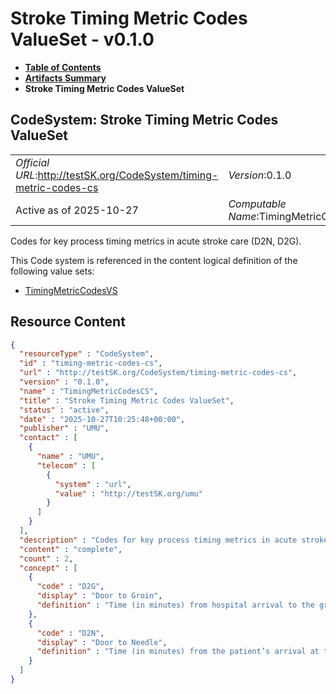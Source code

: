 # Stroke Timing Metric Codes ValueSet - v0.1.0

* [**Table of Contents**](toc.md)
* [**Artifacts Summary**](artifacts.md)
* **Stroke Timing Metric Codes ValueSet**

## CodeSystem: Stroke Timing Metric Codes ValueSet 

| | |
| :--- | :--- |
| *Official URL*:http://testSK.org/CodeSystem/timing-metric-codes-cs | *Version*:0.1.0 |
| Active as of 2025-10-27 | *Computable Name*:TimingMetricCodesCS |

 
Codes for key process timing metrics in acute stroke care (D2N, D2G). 

 This Code system is referenced in the content logical definition of the following value sets: 

* [TimingMetricCodesVS](ValueSet-timing-metric-codes-vs.md)



## Resource Content

```json
{
  "resourceType" : "CodeSystem",
  "id" : "timing-metric-codes-cs",
  "url" : "http://testSK.org/CodeSystem/timing-metric-codes-cs",
  "version" : "0.1.0",
  "name" : "TimingMetricCodesCS",
  "title" : "Stroke Timing Metric Codes ValueSet",
  "status" : "active",
  "date" : "2025-10-27T10:25:48+00:00",
  "publisher" : "UMU",
  "contact" : [
    {
      "name" : "UMU",
      "telecom" : [
        {
          "system" : "url",
          "value" : "http://testSK.org/umu"
        }
      ]
    }
  ],
  "description" : "Codes for key process timing metrics in acute stroke care (D2N, D2G).",
  "content" : "complete",
  "count" : 2,
  "concept" : [
    {
      "code" : "D2G",
      "display" : "Door to Groin",
      "definition" : "Time (in minutes) from hospital arrival to the groin puncture for mechanical thrombectomy"
    },
    {
      "code" : "D2N",
      "display" : "Door to Needle",
      "definition" : "Time (in minutes) from the patient’s arrival at the hospital to the start of intravenous thrombolysis"
    }
  ]
}

```
